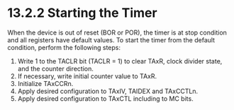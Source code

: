 # 13.2.2 Starting the Timer

When the device is out of reset (BOR or POR), the timer is at stop condition and all registers have default
values. To start the timer from the default condition, perform the following steps:

1. Write 1 to the TACLR bit (TACLR = 1) to clear TAxR, clock divider state, and the counter direction.
2. If necessary, write initial counter value to TAxR.
3. Initialize TAxCCRn.
4. Apply desired configuration to TAxIV, TAIDEX and TAxCCTLn.
5. Apply desired configuration to TAxCTL including to MC bits.
